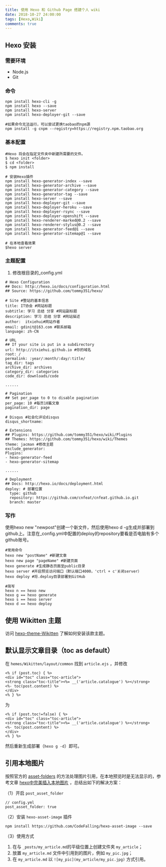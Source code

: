 ```yaml
---
title: 使用 Hexo 和 Github Page 搭建个人 wiki
date: 2018-10-27 24:00:00
tags: [Hexo,Wiki]
comments: true
---
```


## Hexo 安装

### 需要环境

- Node.js
- Git

### 命令

```
npm install hexo-cli -g
npm install hexo --save
npm install hexo-server
npm install hexo-deployer-git --save

#如果命令无法运行，可以尝试更换taobao的npm源
npm install -g cnpm --registry=https://registry.npm.taobao.org
```

### 基本配置

```
#Hexo 将会在指定文件夹中新建所需要的文件。
$ hexo init <folder>
$ cd <folder>
$ npm install
```

```
# 安装Hexo插件
npm install hexo-generator-index --save
npm install hexo-generator-archive --save
npm install hexo-generator-category --save
npm install hexo-generator-tag --save
npm install hexo-server --save
npm install hexo-deployer-git --save
npm install hexo-deployer-heroku --save
npm install hexo-deployer-rsync --save
npm install hexo-deployer-openshift --save
npm install hexo-renderer-marked@0.2 --save
npm install hexo-renderer-stylus@0.2 --save
npm install hexo-generator-feed@1 --save
npm install hexo-generator-sitemap@1 --save
```

```
# 在本地查看效果
$hexo server
```

### 主题配置

1. 修改根目录的_config.yml

```
# Hexo Configuration
## Docs: http://hexo.io/docs/configuration.html
## Source: https://github.com/tommy351/hexo/

# Site #整站的基本信息
title: IT协会 #网站标题
subtitle: 学习 总结 分享 #网站副标题
description: 学习 总结 分享 #网站描述
author:  itxiehui#网站作者
email: gdinit@163.com #联系邮箱
language: zh-CN

# URL
## If your site is put in a subdirectory
url: http://itxiehui.github.io #你的域名
root: /
permalink: :year/:month/:day/:title/
tag_dir: tags
archive_dir: archives
category_dir: categories
code_dir: downloads/code

......

# Pagination
## Set per_page to 0 to disable pagination
per_page: 10 #每页10篇文章
pagination_dir: page

# Disqus #社会化评论disqus
disqus_shortname:

# Extensions
## Plugins: https://github.com/tommy351/hexo/wiki/Plugins
## Themes: https://github.com/tommy351/hexo/wiki/Themes
theme: jacman #修改主题
exclude_generator:
Plugins:
- hexo-generator-feed
- hexo-generator-sitemap

......

# Deployment
## Docs: http://hexo.io/docs/deployment.html
deploy: # 部署位置
  type: github
  repository: https://github.com/cnfeat/cnfeat.github.io.git
  branch: master     
```

### 写作

使用hexo new "newpost"创建一个新文件，然后使用hexo d -g生成并部署到github上。注意在_config.yml中配置的deploy的repository要看是否电脑有多个github账号。

```
#常用命令
hexo new "postName" #新建文章
hexo new page "pageName" #新建页面
hexo generate #生成静态页面至public目录
hexo server #开启预览访问端口（默认端口4000，'ctrl + c'关闭server）
hexo deploy #将.deploy目录部署到GitHub
```

```
#简写
hexo n == hexo new
hexo g == hexo generate
hexo s == hexo server
hexo d == hexo deploy
```

## 使用 Wikitten 主题

访问 [hexo-theme-Wikitten](https://github.com/zthxxx/hexo-theme-Wikitten) 了解如何安装该款主题。

## 默认显示文章目录（toc as default）

在 `hemes/Wikitten/layout/common` 找到 `article.ejs` ，并修改

```ejs
<% if (post.toc) { %>
<div id="toc" class="toc-article">
<strong class="toc-title"><%= __('article.catalogue') %></strong>
<%- toc(post.content) %>
</div>
<% } %>
```

为

```ejs
<% if (post.toc!=false) { %>
<div id="toc" class="toc-article">
<strong class="toc-title"><%= __('article.catalogue') %></strong>
<%- toc(post.content) %>
</div>
<% } %>
```

然后重新生成部署（`hexo g -d`）即可。

## 引用本地图片

按照官方的 [asset-folders](https://hexo.io/zh-cn/docs/asset-folders.html) 的方法处理图片引用，在本地预览时是无法显示的，参考文章 [hexo中完美插入本地图片](http://etrd.org/2017/01/23/hexo%E4%B8%AD%E5%AE%8C%E7%BE%8E%E6%8F%92%E5%85%A5%E6%9C%AC%E5%9C%B0%E5%9B%BE%E7%89%87/) ，总结出如下的解决方案：

（1）开启 `post_asset_folder`

```ym
// config.yml
post_asset_folder: true
```

（2）安装 `hexo-asset-image` 插件

```shell
npm install https://github.com/CodeFalling/hexo-asset-image --save
```

（3）使用方式

1. 在与 `_posts/my_article.md`的平级位置上创建文件夹 `my_article`；
2. 放置 `my_article.md` 文件中引用到的图片，例如 `my_pic.jpg`；
3. 在 `my_article.md` 以 `![my_pic](my_article/my_pic.jpg)` 方式引用。

